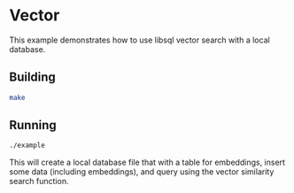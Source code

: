 # Vector

This example demonstrates how to use libsql vector search with a local database.

## Building

```bash
make
```

## Running

```bash
./example
```

This will create a local database file that with a table for embeddings, insert some data (including embeddings), and query using the vector similarity search function.
